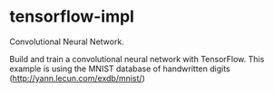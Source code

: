 # tensorflow-impl

Convolutional Neural Network.

Build and train a convolutional neural network with TensorFlow.
This example is using the MNIST database of handwritten digits
(http://yann.lecun.com/exdb/mnist/)